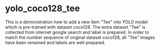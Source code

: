 # yolo_coco128_tee
This is a demonstration how to add a new item "Tee" into YOLO model which is pre-trained with dataset coco128.
The extra dataset "Tee" is collected from internet google search and label is prepared.
In order to match the number sequence of original dataset coco128, all "Tee" images have been renamed and labels are well prepared.
